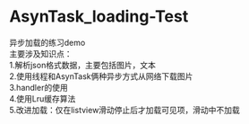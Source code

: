 # AsynTask_loading-Test
异步加载的练习demo<br>
主要涉及知识点：<br>
1.解析json格式数据，主要包括图片，文本<br>
2.使用线程和AsynTask俩种异步方式从网络下载图片<br>
3.handler的使用<br>
4.使用Lru缓存算法<br>
5.改进加载：仅在listview滑动停止后才加载可见项，滑动中不加载<br>
